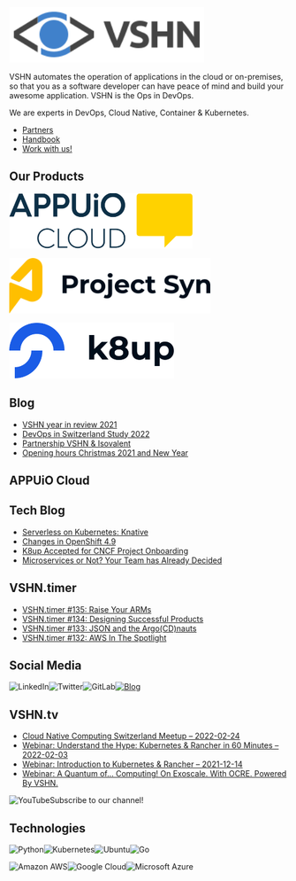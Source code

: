 [<img src="https://raw.githubusercontent.com/vshn/.github/main/profile/images/vshn.svg" alt="APPUiO Cloud" height="100"/>](https://vshn.ch/)

VSHN automates the operation of applications in the cloud or on-premises, so that you as a software developer can have peace of mind and build your awesome application. VSHN is the Ops in DevOps.

We are experts in DevOps, Cloud Native, Container & Kubernetes.

- [Partners](https://www.vshn.ch/en/partners/)
- [Handbook](https://handbook.vshn.ch/)
- [Work with us!](https://www.vshn.ch/en/jobs/)

## Our Products

[<img src="https://raw.githubusercontent.com/vshn/.github/main/profile/images/appuio-cloud.svg" alt="APPUiO Cloud" height="100"/>](https://docs.appuio.cloud/)

[<img src="https://github.com/vshn/.github/raw/main/profile/images/project-syn.svg" alt="Project Syn" height="100"/>](https://syn.tools/)

[<img src="https://github.com/vshn/.github/raw/main/profile/images/k8up.svg" alt="K8up" height="100"/>](https://k8up.io/)

## Blog

<!-- GENERAL:START -->
- [VSHN year in review 2021](https://www.vshn.ch/en/blog/vshn-year-in-review-2021/)
- [DevOps in Switzerland Study 2022](https://www.vshn.ch/en/blog/devops-in-switzerland-study-2022/)
- [Partnership VSHN &amp; Isovalent](https://www.vshn.ch/en/blog/partnership-vshn-isovalent/)
- [Opening hours Christmas 2021 and New Year](https://www.vshn.ch/en/blog/opening-hours-christmas-2021-and-new-year/)
<!-- GENERAL:END -->

## APPUiO Cloud

<!-- APPUIOCLOUD:START -->
<!-- APPUIOCLOUD:END -->

## Tech Blog

<!-- TECH:START -->
- [Serverless on Kubernetes: Knative](https://www.vshn.ch/en/blog/serverless-on-kubernetes-knative/)
- [Changes in OpenShift 4.9](https://www.vshn.ch/en/blog/changes-in-openshift-4-9/)
- [K8up Accepted for CNCF Project Onboarding](https://www.vshn.ch/en/blog/k8up-accepted-for-cncf-project-onboarding/)
- [Microservices or Not? Your Team has Already Decided](https://www.vshn.ch/en/blog/microservices-or-not-your-team-has-already-decided/)
<!-- TECH:END -->

## VSHN.timer

<!-- VSHNTIMER:START -->
- [VSHN.timer #135: Raise Your ARMs](https://www.vshn.ch/blog/vshn-timer-135-raise-your-arms/)
- [VSHN.timer #134: Designing Successful Products](https://www.vshn.ch/blog/vshn-timer-134-designing-successful-products/)
- [VSHN.timer #133: JSON and the Argo&lpar;CD&rpar;nauts](https://www.vshn.ch/blog/vshn-timer-133-json-and-the-argocdnauts/)
- [VSHN.timer #132: AWS In The Spotlight](https://www.vshn.ch/blog/vshn-timer-132-aws-in-the-spotlight/)
<!-- VSHNTIMER:END -->

## Social Media

[<img align="left" alt="LinkedIn" src="https://img.shields.io/badge/linkedin-%230077B5.svg?&style=for-the-badge&logo=linkedin&logoColor=white">](https://www.linkedin.com/company/vshn-ag) [<img align="left" alt="Twitter" src="https://img.shields.io/badge/twitter-%231DA1F2.svg?&style=for-the-badge&logo=twitter&logoColor=white">](https://twitter.com/vshn_ch) [<img align="left" alt="GitLab" src="https://img.shields.io/badge/gitlab-%23330f63.svg?&style=for-the-badge&logo=gitlab&logoColor=white">](https://gitlab.com/vshn) [<img alt="Blog" src="https://img.shields.io/badge/rss-%23FFA500.svg?&style=for-the-badge&logo=rss&logoColor=white">](https://www.vshn.ch/en-rss.xml)

## VSHN.tv

<!-- VIDEOS:START -->
- [Cloud Native Computing Switzerland Meetup – 2022-02-24](https://www.youtube.com/watch?v=GqFy1RLTbXU)
- [Webinar: Understand the Hype: Kubernetes &amp; Rancher in 60 Minutes – 2022-02-03](https://www.youtube.com/watch?v=S1mCJnbqACE)
- [Webinar: Introduction to Kubernetes &amp; Rancher – 2021-12-14](https://www.youtube.com/watch?v=jeTwFo2abrI)
- [Webinar: A Quantum of… Computing! On Exoscale. With OCRE. Powered By VSHN.](https://www.youtube.com/watch?v=hVFKdFQBsiY)
<!-- VIDEOS:END -->

Subscribe to our [<img alt="YouTube" align="left" src="https://img.shields.io/badge/youtube-%23FF0000.svg?&style=for-the-badge&logo=youtube&logoColor=white">](https://vshn.tv) channel!

## Technologies

<img align="left" alt="Python" src="https://img.shields.io/badge/python-%233776AB.svg?&style=for-the-badge&logo=python&logoColor=white"> <img alt="Go" src="https://img.shields.io/badge/go-%2300ADD8.svg?&style=for-the-badge&logo=go&logoColor=white"> <img align="left" alt="Kubernetes" src="https://img.shields.io/badge/kubernetes-326de6?logo=kubernetes&logoColor=white&style=for-the-badge"> <img align="left" alt="Ubuntu" src="https://img.shields.io/badge/ubuntu-E95420?logo=ubuntu&logoColor=white&style=for-the-badge">

<img align="left" alt="Amazon AWS" src="https://img.shields.io/badge/Amazon%20AWS-%23232F3E?logo=amazon-aws&logoColor=white&style=for-the-badge"> <img align="left" alt="Google Cloud" src="https://img.shields.io/badge/Google%20Cloud-%234285F4?logo=google-cloud&logoColor=white&style=for-the-badge "> <img alt="Microsoft Azure" src="https://img.shields.io/badge/Microsoft%20Azure-0089D6?logo=microsoft-azure&logoColor=white&style=for-the-badge">
